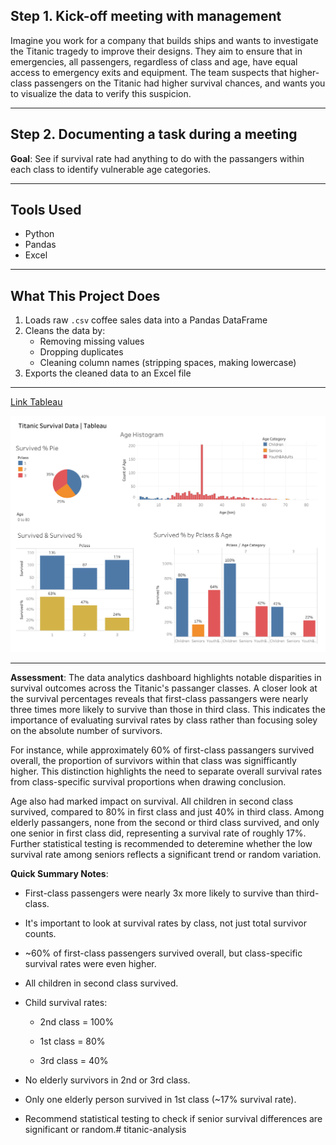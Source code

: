 ## Step 1. Kick-off meeting with management

Imagine you work for a company that builds ships and wants to investigate the Titanic tragedy to improve their designs. They aim to ensure that in emergencies, all passengers, regardless of class and age, have equal access to emergency exits and equipment. The team suspects that higher-class passengers on the Titanic had higher survival chances, and wants you to visualize the data to verify this suspicion.

---

## Step 2. Documenting a task during a meeting

**Goal**: See if survival rate had anything to do with the passangers within each class to identify vulnerable age categories.

---

## Tools Used

- Python
- Pandas
- Excel

---

## What This Project Does

1. Loads raw `.csv` coffee sales data into a Pandas DataFrame
2. Cleans the data by:
   - Removing missing values
   - Dropping duplicates
   - Cleaning column names (stripping spaces, making lowercase)
4. Exports the cleaned data to an Excel file

---
[Link Tableau](https://public.tableau.com/views/TitanicSurvivalData_17490896883030/TitanicSurvivalDashboard?:language=en-US&:sid=&:redirect=auth&:display_count=n&:origin=viz_share_link)


![Titanic Survival Dashboard](data/Titanic_Survival_Dashboard.png)


---

**Assessment**: The data analytics dashboard highlights notable disparities in survival outcomes across the Titanic's passanger classes.  A closer look at the survival percentages reveals that first-class passangers were nearly three times more likely to survive than those in third class. This indicates the importance of evaluating survival rates by class rather than focusing soley on the absolute number of survivors.

For instance, while approximately 60% of first-class passangers survived overall, the proportion of survivors within that class was signifficantly higher. This distinction highlights the need to separate overall survival rates from class-specific survival proportions when drawing conclusion.

Age also had marked impact on survival.  All children in second class survived, compared to 80% in first class and just 40% in third class. Among elderly passangers, none from the second or third class survived, and only one senior in first class did, representing a survival rate of roughly 17%. Further statistical testing is recommended to deteremine whether the low survival rate among seniors reflects a significant trend or random variation.


**Quick Summary Notes**:
- First-class passengers were nearly 3x more likely to survive than third-class.

- It's important to look at survival rates by class, not just total survivor counts.

- ~60% of first-class passengers survived overall, but class-specific survival rates were even higher.

- All children in second class survived.

- Child survival rates:

  - 2nd class = 100%

  - 1st class = 80%

  - 3rd class = 40%

- No elderly survivors in 2nd or 3rd class.

- Only one elderly person survived in 1st class (~17% survival rate).

- Recommend statistical testing to check if senior survival differences are significant or random.# titanic-analysis

